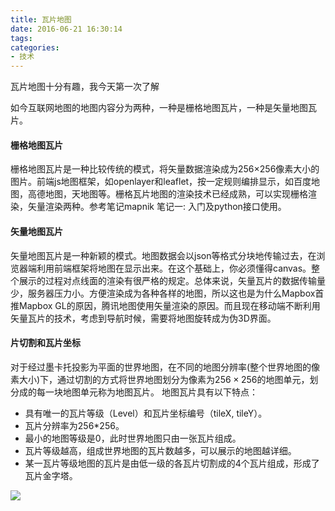 ```yaml
---
title: 瓦片地图
date: 2016-06-21 16:30:14
tags:
categories:
- 技术
---
```


瓦片地图十分有趣，我今天第一次了解

如今互联网地图的地图内容分为两种，一种是栅格地图瓦片，一种是矢量地图瓦片。

#### 栅格地图瓦片

栅格地图瓦片是一种比较传统的模式，将矢量数据渲染成为256×256像素大小的图片。前端js地图框架，如openlayer和leaflet，按一定规则编排显示，如百度地图，高德地图，天地图等。栅格瓦片地图的渲染技术已经成熟，可以实现栅格渲染，矢量渲染两种。参考笔记mapnik 笔记一: 入门及python接口使用。

#### 矢量地图瓦片

矢量地图瓦片是一种新颖的模式。地图数据会以json等格式分块地传输过去，在浏览器端利用前端框架将地图在显示出来。在这个基础上，你必须懂得canvas。整个展示的过程对点线面的渲染有很严格的规定。总体来说，矢量瓦片的数据传输量少，服务器压力小。方便渲染成为各种各样的地图，所以这也是为什么Mapbox首推Mapbox GL的原因，腾讯地图使用矢量渲染的原因。而且现在移动端不断利用矢量瓦片的技术，考虑到导航时候，需要将地图旋转成为伪3D界面。

#### 片切割和瓦片坐标

对于经过墨卡托投影为平面的世界地图，在不同的地图分辨率(整个世界地图的像素大小)下，通过切割的方式将世界地图划分为像素为$256\times256$的地图单元，划分成的每一块地图单元称为地图瓦片。
地图瓦片具有以下特点：

* 具有唯一的瓦片等级（Level）和瓦片坐标编号（tileX, tileY）。
* 瓦片分辨率为256*256。
* 最小的地图等级是0，此时世界地图只由一张瓦片组成。
* 瓦片等级越高，组成世界地图的瓦片数越多，可以展示的地图越详细。
* 某一瓦片等级地图的瓦片是由低一级的各瓦片切割成的4个瓦片组成，形成了瓦片金字塔。

![](http://pics.naaln.com/blog/2019-01-14-060757.jpg)

